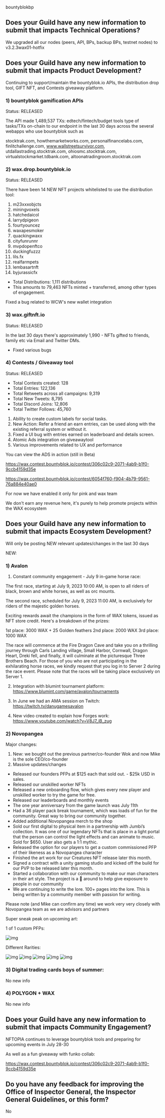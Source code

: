 bountyblokbp

## Does your Guild have any new information to submit that impacts Technical Operations?

We upgraded all our nodes (peers, API, BPs, backup BPs, testnet nodes) to v3.2.3wax01-hotfix

## Does your Guild have any new information to submit that impacts Product Development?

Continuing to support/maintain the bountyblok.io APIs, the distribution drop tool, GIFT NFT, and Contests giveaway platform.


### 1) bountyblok gamification APIs

Status: RELEASED

The API made 1,489,537 TXs: edtech/fintech/budget tools type of tasks/TXs on-chain to our endpoint in the last 30 days across the several webapps who use bountyblok such as 

stocktrak.com, howthemarketworks.com, personalfinancelabs.com, finlitchallenge.com, www.wallstreetsurvivor.com, utdallastrading.stocktrak.com, ohiosmc.stocktrak.com, virtualstockmarket.tdbank.com, altoonatradingroom.stocktrak.com


### 2) wax.drop.bountyblok.io

Status: RELEASED

There have been 14 NEW NFT projects whitelisted to use the distribution tool:

1. m23xxxobjcts
2. miningvoxels
3. hatchedaicol
4. larrydpigeon
5. fourtyouncez
6. waxapesmoker
7. quackingwaxx
8. cityfunrunnr
9. mvpdopenftco
10. duckingfuzzz
11. lils.fx
12. realfarmpets
13. lembasartnft
14. byjurassicfx

- Total Distributions: 1,111 distributions
- This amounts to 79,463 NFTs minted + transferred, among other types of engagement.

Fixed a bug related to WCW's new wallet integration

### 3) wax.giftnft.io

Status: RELEASED

In the last 30 days there's approximately 1,990 - NFTs gifted to friends, family etc via Email and Twitter DMs.

- Fixed various bugs


### 4) Contests / Giveaway tool

Status: RELEASED

- Total Contests created: 128  
- Total Entries: 122,136
- Total Retweets across all campaigns: 9,319
- Total New Tweets: 8,795
- Total Discord Joins: 12,806
- Total Twitter Follows: 45,760

1. Ability to create custom labels for social tasks.
2. New Action: Refer a friend an earn entries, can be used along with the existing referral system or without it.
3. Fixed a UI bug with entries earned on leaderboard and details screen.
4. Atomic Ads integration on giveawaytool
5. Various improvements related to UX and performance

You can view the ADS in action (still in Beta)

https://wax.contest.bountyblok.io/contest/306c02c9-2071-4ab9-b1f0-9ccb4159d35e

https://wax.contest.bountyblok.io/contest/6054f760-f904-4b79-9561-76a884e40ae0

For now we have enabled it only for pink and wax team

We don't earn any revenue here, it's purely to help promote projects within the WAX ecosystem


## Does your Guild have any new information to submit that impacts Ecosystem Development?

Will only be posting NEW relevant updates/changes in the last 30 days

NEW: 

### 1) Avalon 


1) Constant community engagement - July 9 in-game horse race:

The first race, starting at July 9, 2023 10:00 AM, is open to all riders of black, brown and white horses, as well as orc mounts.

The second race, scheduled for July 9, 2023 11:00 AM, is exclusively for riders of the majestic golden horses.

Exciting rewards await the champions in the form of WAX tokens, issued as NFT store credit. Here's a breakdown of the prizes:

1st place: 3000 WAX   + 25 Golden feathers 
2nd place: 2000 WAX 
3rd place: 1000 WAX

The race will commence at the Fire Dragon Cave and take you on a thrilling journey through Carls Landing village, Small Harbor, Cornwall, Dragon Heart, Dreki fell, and finally, it will culminate at the picturesque Three Brothers Beach. For those of you who are not participating in the exhilarating horse races, we kindly request that you log in to Server 2 during the race event. Please note that the races will be taking place exclusively on Server 1.


2) Integration with blumint tournament platform: https://www.blumint.com/game/avalon/tournaments

3) In June we had an AMA session on Twitch: https://twitch.tv/danugamesavalon

4) New video created to explain how Forges work: https://www.youtube.com/watch?v=V8J7_iB_zug

### 2) Novopangea

Major changes:

1) New: we bought out the previous partner/co-founder Wok and now Mike is the sole CEO/co-founder 
2) Massive updates/changes

- Released our founders PFPs at $125 each that sold out. - $25k USD in sales.
- Released our unskilled worker NFTs
- Released a new onboarding flow, which gives every new player and unskilled worker to try the game for free.
- Released our leaderboards and monthly events
- The one year anniversary from the game launch was July 11th
- Had a 36 player pack break tournament, which was loads of fun for the community. Great way to bring our community together.
- Added additional Novopangea merch to the shop
- Sold our first digital to physical item in a partnership with Jumbi’s collection. It was one of our legendary NFTs that is place in a light portal that the person can control the light effects and can animate to music. Sold for $650. User also gets a 1:1 mythic.
- Released the option for our players to get a custom commissioned PFP of their likeness as a Novopangea character
- Finished the art work for our Creatures NFT release later this month.
- Signed a contract with a unity gaming studio and kicked off the build for our PVP to be released later this month.
- Started a collaboration with our community to make our man characters in their art style. The project is a :100:  around to help give exposure to people in our community
- We are continuing to write the lore. 100+ pages into the lore. This is being written by a community member with passion for writing.

Please note (and Mike can confirm any time) we work very very closely with Novopangea team as we are advisors and partners

Super sneak peak on upcoming art:

1 of 1 custom PFPs:

![img](https://gcdnb.pbrd.co/images/mutQwV0GO4I3.jpg)

Different Rarities:

![img](https://gcdnb.pbrd.co/images/Sax1jJHmb010.jpg?o=1)
![img](https://gcdnb.pbrd.co/images/Zk2ZTPzAl7If.jpg?o=1)
![img](https://gcdnb.pbrd.co/images/kZ3lIaNC788Y.jpg?o=1)
![img](https://gcdnb.pbrd.co/images/foK0jBhCAEAG.jpg?o=1)
![img](https://gcdnb.pbrd.co/images/hXyOkLPUwBHs.jpg?o=1)

### 3) Digital trading cards boys of summer:

No new info

### 4) POLYGON + WAX

No new info

## Does your Guild have any new information to submit that impacts Community Engagement?

NFTOPIA continues to leverage bountyblok tools and preparing for upcoming events in July 28-30

As well as a fun giveaway with funko collab: 

https://wax.contest.bountyblok.io/contest/306c02c9-2071-4ab9-b1f0-9ccb4159d35e


## Do you have any feedback for improving the Office of Inspector General, the Inspector General Guidelines, or this form?

No
